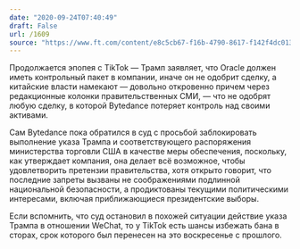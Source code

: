 ```yaml
---
date: "2020-09-24T07:40:49"
draft: False
url: /1609
source: "https://www.ft.com/content/e8c5cb67-f16b-4790-8617-f142f4dc013a"
---
```


Продолжается эпопея с TikTok — Трамп заявляет, что Oracle должен иметь контрольный пакет в компании, иначе он не одобрит сделку, а китайские власти намекают — довольно откровенно причем через редакционные колонки правительственных СМИ, — что не одобрят любую сделку, в которой Bytedance потеряет контроль над своими активами.

Сам Bytedance пока обратился в суд с просьбой заблокировать выполнение указа Трампа и соответствующего распоряжения министерства торговли США в качестве меры обеспечения, поскольку, как утверждает компания, она делает всё возможное, чтобы удовлетворить претензии правительства, хотя открыто говорит, что последние запреты вызваны не соображениями подлинной национальной безопасности, а продиктованы текущими политическими интересами, включая приближающиеся президентские выборы.

Если вспомнить, что суд остановил в похожей ситуации действие указа Трампа в отношении WeChat, то у TikTok есть шансы избежать бана в сторах, срок которого был перенесен на это воскресенье с прошлого.
